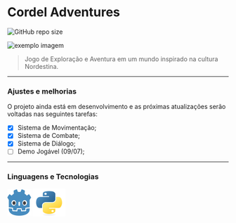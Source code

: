 # Cordel Adventures

<!---Esses são exemplos. Veja https://shields.io para outras pessoas ou para personalizar este conjunto de escudos. Você pode querer incluir dependências, status do projeto e informações de licença aqui--->

![GitHub repo size](https://img.shields.io/github/repo-size/romhenri/CordelAdventures?style=for-the-badge)

<img src="./assets/concept/art25.png" alt="exemplo imagem">

> Jogo de Exploração e Aventura em um mundo inspirado na cultura Nordestina.

<hr>

### Ajustes e melhorias

O projeto ainda está em desenvolvimento e as próximas atualizações serão voltadas nas seguintes tarefas:

-   [x] Sistema de Movimentação;
-   [x] Sistema de Combate;
-   [x] Sistema de Diálogo;
-   [ ] Demo Jogável (09/07);

<hr>

### Linguagens e Tecnologias

<a href="#" target="_blank">
<img align="center" alt="GDScript" height="60" width="54" src="./assets/icons/godot.svg"></a>
<a href="#"><img align="center" alt="Python" height="64" width="74" src="https://raw.githubusercontent.com/devicons/devicon/master/icons/python/python-original.svg"></a>

</div>

<br>
